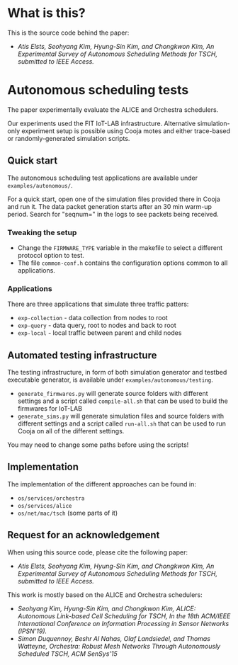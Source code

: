 # What is this?

This is the source code behind the paper:

* *Atis Elsts, Seohyang Kim, Hyung-Sin Kim, and Chongkwon Kim, An Experimental Survey of Autonomous Scheduling Methods for TSCH, submitted to IEEE Access.*

# Autonomous scheduling tests

The paper experimentally evaluate the ALICE and Orchestra schedulers.

Our experiments used the FIT IoT-LAB infrastructure.
Alternative simulation-only experiment setup is possible using Cooja motes
and either trace-based or randomly-generated simulation scripts.

## Quick start

The autonomous scheduling test applications are available under `examples/autonomous/`.

For a quick start, open one of the simulation files provided there in Cooja and run it.
The data packet generation starts after an 30 min warm-up period. Search for "seqnum=" in the logs to
see packets being received.

### Tweaking the setup

* Change the `FIRMWARE_TYPE` variable in the makefile to select a different protocol option to test.
* The file `common-conf.h` contains the configuration options common to all applications.

### Applications
There are three applications that simulate three traffic patters:

* `exp-collection` - data collection from nodes to root
* `exp-query` - data query, root to nodes and back to root
* `exp-local` - local traffic between parent and child nodes

## Automated testing infrastructure

The testing infrastructure, in form of both simulation generator and testbed executable generator,
is available under `examples/autonomous/testing`.

* `generate_firmwares.py` will generate source folders with different settings and a script called
`compile-all.sh` that can be used to build the firmwares for IoT-LAB
* `generate_sims.py` will generate simulation files and source folders with different settings and
a script called `run-all.sh` that can be used to run Cooja on all of the different settings.

You may need to change some paths before using the scripts!

## Implementation

The implementation of the different approaches can be found in:

* `os/services/orchestra`
* `os/services/alice`
* `os/net/mac/tsch` (some parts of it)

## Request for an acknowledgement

When using this source code, please cite the following paper:

* *Atis Elsts, Seohyang Kim, Hyung-Sin Kim, and Chongkwon Kim, An Experimental Survey of Autonomous Scheduling Methods for TSCH, submitted to IEEE Access.*

This work is mostly based on the ALICE and Orchestra schedulers:

* *Seohyang Kim, Hyung-Sin Kim, and Chongkwon Kim, ALICE: Autonomous Link-based Cell Scheduling for TSCH, In the 18th ACM/IEEE International Conference on Information Processing in Sensor Networks (IPSN'19).*
* *Simon Duquennoy, Beshr Al Nahas, Olaf Landsiedel, and Thomas Watteyne, Orchestra: Robust Mesh Networks Through Autonomously Scheduled TSCH, ACM SenSys'15*

